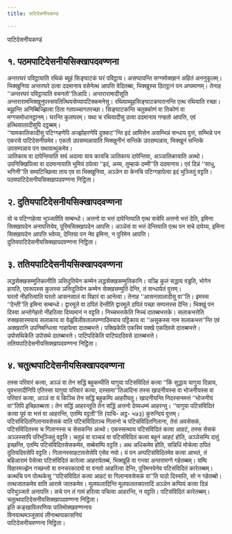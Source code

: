 ```yaml
---
title: पाटिदेसनीयकण्डं

---
```

पाटिदेसनीयकण्डं  


## १. पठमपाटिदेसनीयसिक्खापदवण्णना

अन्तरघरं पविट्ठायाति रथिकं ब्यूहं सिङ्घाटकं घरं पविट्ठाय। असप्पायन्ति सग्गमोक्खानं अहितं अननुकूलम्। भिक्खुनिया अन्तरघरे ठत्वा ददमानाय वसेनेत्थ आपत्ति वेदितब्बा, भिक्खुस्स ठितट्ठानं पन अप्पमाणम्। तेनाह ‘‘अन्तरघरं पविट्ठायाति वचनतो’’तिआदि। अन्तरारामादीसूति अन्तरारामभिक्खुनुपस्सयतित्थियसेय्यापटिक्कमनेसु। रथियाब्यूहसिङ्घाटकघरानन्ति एत्थ रथियाति रच्छा। ब्यूहन्ति अनिब्बिज्झित्वा ठिता गतपच्चागतरच्छा। सिङ्घाटकन्ति चतुक्कोणं वा तिकोणं वा मग्गसमोधानट्ठानम्। घरन्ति कुलघरम्। यथा च रथियादीसु ठत्वा ददमानाय गण्हतो आपत्ति, एवं हत्थिसालादीसुपि दट्ठब्बम्।  
‘‘यामकालिकादीसु पटिग्गहणेपि अज्झोहरणेपि दुक्कट’’न्ति इदं आमिसेन असम्भिन्नं सन्धाय वुत्तं, सम्भिन्ने पन एकरसे पाटिदेसनीयमेव। एकतो उपसम्पन्नायाति भिक्खुनीनं सन्तिके उपसम्पन्नाय, भिक्खूनं सन्तिके उपसम्पन्नाय पन यथावत्थुकमेव।  
ञातिकाय वा दापेन्तियाति सयं अदत्वा याय कायचि ञातिकाय दापेन्तिया, अञ्ञातिकायाति अत्थो। उपनिक्खिपित्वा वा ददमानायाति भूमियं ठपेत्वा ‘‘इदं, अय्य, तुम्हाकं दम्मी’’ति ददमानाय। एवं दिन्नं ‘‘साधु, भगिनी’’ति सम्पटिच्छित्वा ताय एव वा भिक्खुनिया, अञ्ञेन वा केनचि पटिग्गहापेत्वा इदं भुञ्जितुं वट्टति।  
पठमपाटिदेसनीयसिक्खापदवण्णना निट्ठिता।  


## २. दुतियपाटिदेसनीयसिक्खापदवण्णना

यो च पटिग्गहेत्वा भुञ्जतीति सम्बन्धो। अत्तनो वा भत्तं दापेन्तियाति एत्थ सचेपि अत्तनो भत्तं देति, इमिना सिक्खापदेन अनापत्तियेव, पुरिमसिक्खापदेन आपत्ति। अञ्ञेसं वा भत्तं देन्तियाति एत्थ पन सचे दापेय्य, इमिना सिक्खापदेन आपत्ति भवेय्य, देन्तिया पन नेव इमिना, न पुरिमेन आपत्ति।  
दुतियपाटिदेसनीयसिक्खापदवण्णना निट्ठिता।  


## ३. ततियपाटिदेसनीयसिक्खापदवण्णना

लद्धसेक्खसम्मुतिकानीति ञत्तिदुतियेन कम्मेन लद्धसेक्खसम्मुतिकानि। यञ्हि कुलं सद्धाय वड्ढति, भोगेन हायति, एवरूपस्स कुलस्स ञत्तिदुतियेन कम्मेन सेक्खसम्मुतिं देन्ति, तं सन्धायेतं वुत्तम्।  
घरतो नीहरित्वाति घरतो आसनसालं वा विहारं वा आनेत्वा। तेनाह ‘‘आसनसालादीसु वा’’ति। इमस्स ‘‘देन्ती’’ति इमिना सम्बन्धो। द्वारमूले वा ठपितं देन्तीति द्वारमूले ठपितं पच्छा सम्पत्तस्स देन्ति। भिक्खुं पन दिस्वा अन्तोगेहतो नीहरित्वा दिय्यमानं न वट्टति। निच्चभत्तकेति निच्चं दातब्बभत्तके। सलाकभत्तेति रुक्खसारमयाय सलाकाय वा वेळुविलीवतालपण्णादिमयाय पट्टिकाय वा ‘‘असुकस्स नाम सलाकभत्त’’न्ति एवं अक्खरानि उपनिबन्धित्वा गाहापेत्वा दातब्बभत्ते। पक्खिकेति एकस्मिं पक्खे एकदिवसे दातब्बभत्ते। उपोसथिकेति उपोसथे दातब्बभत्ते। पाटिपदिकेति पाटिपददिवसे दातब्बभत्ते।  
ततियपाटिदेसनीयसिक्खापदवण्णना निट्ठिता।  


## ४. चतुत्थपाटिदेसनीयसिक्खापदवण्णना

तस्स परिवारं कत्वा, अञ्ञं वा तेन सद्धिं बहुकम्पीति यागुया पटिसंविदितं कत्वा ‘‘किं सुद्धाय यागुया दिन्नाय, पूवभत्तादीनिपि एतिस्सा यागुया परिवारं कत्वा, दस्सामा’’तिआदिना तस्स खादनीयस्स वा भोजनीयस्स वा परिवारं कत्वा, अञ्ञं वा यं किञ्चि तेन सद्धिं बहुकम्पि आहरीयतु। खादनीयन्ति निदस्सनमत्तं ‘‘भोजनीयं वा’’तिपि इच्छितब्बत्ता। तेन सद्धिं आहरन्तूति तेन सद्धिं अत्तनो देय्यधम्मं आहरन्तु। ‘‘यागुया पटिसंविदितं कत्वा पूवं वा भत्तं वा आहरन्ति, एतम्पि वट्टती’’ति (पाचि॰ अट्ठ॰ ५७३) कुरुन्दियं वुत्तम्।  
पटिसंविदितगिलानावसेसकं वाति पटिसंविदितञ्च गिलानो च पटिसंविदितगिलाना, तेसं अवसेसकं, पटिसंविदितस्स च गिलानस्स च सेसकन्ति अत्थो। एकस्सत्थाय पटिसंविदितं कत्वा आहटं, तस्स सेसकं अञ्ञस्सापि परिभुञ्जितुं वट्टति। चतुन्नं वा पञ्चन्नं वा पटिसंविदितं कत्वा बहूनं आहटं होति, अञ्ञेसम्पि दातुं इच्छन्ति, एतम्पि पटिसंविदितसेसकमेव, सब्बेसम्पि वट्टति। अथ अधिकमेव होति, सन्निधिं मोचेत्वा ठपितं दुतियदिवसेपि वट्टति। गिलानस्साहटावसेसेपि एसेव नयो। यं पन अप्पटिसंविदितमेव कत्वा आभतं, तं बहिआरामं पेसेत्वा पटिसंविदितं कारेत्वा आहरापेतब्बं, भिक्खूहि वा गन्त्वा अन्तरामग्गे गहेतब्बम्। यम्पि विहारमज्झेन गच्छन्तो वा वनचरकादयो वा वनतो आहरित्वा देन्ति, पुरिमनयेनेव पटिसंविदितं कारेतब्बम्। कत्थचि पन पोत्थकेसु ‘‘पटिसंविदितं कत्वा आहटं वा गिलानावसेसकं वा’’ति पाठो दिस्सति, सो न गहेतब्बो। तत्थजातकमेव वाति आरामे जातकमेव। मूलफलादिन्ति मूलफलतचपत्तादिं अञ्ञेन कप्पियं कत्वा दिन्नं परिभुञ्जतो अनापत्ति। सचे पन तं गामं हरित्वा पचित्वा आहरन्ति, न वट्टति। पटिसंविदितं कारेतब्बम्।  
चतुत्थपाटिदेसनीयसिक्खापदवण्णना निट्ठिता।  
इति कङ्खावितरणिया पातिमोक्खवण्णनाय  
विनयत्थमञ्जूसायं लीनत्थप्पकासनियं  
पाटिदेसनीयवण्णना निट्ठिता।  